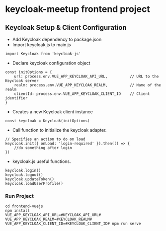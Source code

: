 # keycloak-meetup frontend project

## Keycloak Setup & Client Configuration
- Add Keycloak dependency to package.json
- Import keycloak.js to main.js
```
import Keycloak from 'keycloak-js'
```

- Declare keycloak configuration object

```
const initOptions = {
    url: process.env.VUE_APP_KEYCLOAK_API_URL,          // URL to the Keycloak server
    realm: process.env.VUE_APP_KEYCLOAK_REALM,          // Name of the realm
    clientId: process.env.VUE_APP_KEYCLOAK_CLIENT_ID    // Client identifier
}
```

- Creates a new Keycloak client instance 
```
const keycloak = Keycloak(initOptions)
```

- Call function to initialize the keycloak adapter.
```
// Specifies an action to do on load
keycloak.init({ onLoad: 'login-required' }).then(() => {
    //do something after login
})

```
- keycloak.js useful functions.

```
keycloak.login()
keycloak.logout()
keycloak.updateToken()
keycloak.loadUserProfile()
```

### Run Project
```
cd frontend-vuejs
npm install
VUE_APP_KEYCLOAK_API_URL=#KEYCLOAK_API_URL# VUE_APP_KEYCLOAK_REALM=#KEYCLOAK_REALM# VUE_APP_KEYCLOAK_CLIENT_ID=#KEYCLOAK_CLIENT_ID# npm run serve
```